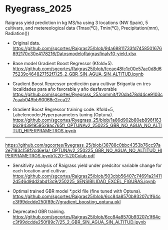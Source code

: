# Ryegrass_2025

Raigrass yield prediction in kg MS/ha using 3 locations (NW Spain), 5 cultivars, and metereological data (Tmax(ºC), Tmin(ºC), Precipitation(mm), Radiation())
+ Original data. https://github.com/sgcortes/Raigras25/blob/94a68811733fd7458501676892170c30e4178216/DatosmodeloRaigrasfinalv10-yield.xlsx
+ Base model Gradient Boost Regressor (Kfold=5). https://github.com/sgcortes/Raigras25/blob/fceae48fc1c00e57ac0d8d675239c464827152f7/25_2_GBR_SIN_AGUA_SIN_ALTITUD.ipynb

+ Gradient Boost Regressor predicción para cultivar Brigantia en tres localidades para año favorable y año desfavorable
https://github.com/sgcortes/Ryegrass_25/commit/f20da478dd4ce9103c7caab049bb90068e2cca27

+ Gradient Boost Regressor training code. Kfold=5, Labelencoder,Hyperparameters tuning (Optuna). https://github.com/sgcortes/Ryegrass_25/blob/1a86d902b80eb896f163b6294391959529ac765f/_OPTUNAv2_250225_GBR_NO_AGUA_NO_ALTITUD_HIPERPRAMETROS.ipynb
---
https://github.com/sgcortes/Ryegrass_25/blob/38788c0bbc4353b76cc97a2e7183c158f2cd6e1a/_OPTUNAv2_250225_GBR_NO_AGUA_NO_ALTITUD_HIPERPRAMETROS.ipynb%20-%20Colab.pdf
+ Sensitivity analysis of Raigrass yield under predcitor variable change for each location and cultivar. https://github.com/sgcortes/Raigras25/blob/503cbb56407c74691a214112d546d9dd2abd13c9/250225_SENSIBILIDAD_EXCEL_FIGURAS.ipynb
+ Optimal trained GBR model *.pckl file (fine tuned with Optuna). https://github.com/sgcortes/Raigras25/blob/6cc84a8570b93207c1f64cc3f99dcdde250f89c7/gradient_boosting_optuna.pkl

+ Deprecated GBR training. https://github.com/sgcortes/Raigras25/blob/6cc84a8570b93207c1f64cc3f99dcdde250f89c7/25_2_GBR_SIN_AGUA_SIN_ALTITUD.ipynb
   
